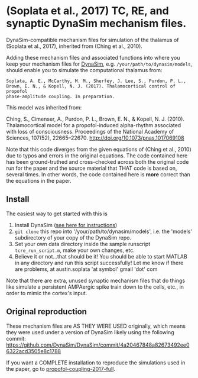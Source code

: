 # (Soplata et al., 2017) TC, RE, and synaptic DynaSim mechanism files.

 DynaSim-compatible mechanism files for simulation of the thalamus of (Soplata
 et al., 2017), inherited from (Ching et al., 2010).

Adding these mechanism files and associated functions into where you keep your mechanism files for [DynaSim](https://github.com/DynaSim/DynaSim), e.g. `/your/path/to/dynasim/models`, should enable you to simulate the computational thalamus from:

    Soplata, A. E., McCarthy, M. M., Sherfey, J. Lee, S., Purdon, P. L.,
    Brown, E. N., & Kopell, N. J. (2017). Thalamocortical control of propofol
    phase-amplitude coupling. In preparation.

This model was inherited from:

   Ching, S., Cimenser, A., Purdon, P. L., Brown, E. N., & Kopell, N. J.
   (2010). Thalamocortical model for a propofol-induced alpha-rhythm
   associated with loss of consciousness. Proceedings of the National Academy
   of Sciences, 107(52), 22665–22670. http://doi.org/10.1073/pnas.1017069108

Note that this code diverges from the given equations of (Ching et al., 2010)
due to typos and errors in the original equations. The code contained here has
been ground-truthed and cross-checked across both the original code run for the
paper and the source material that THAT code is based on, several times. In
other words, the code contained here is **more** correct than the equations in
the paper.

## Install

The easiest way to get started with this is

1. Install DynaSim ([see here for
   instructions](https://github.com/DynaSim/DynaSim/wiki/Installation))
2. `git clone` this repo into '/your/path/to/dynasim/models', i.e. the 'models'
   subdirectory of your copy of the DynaSim repo.
3. Set your own data directory inside the sample runscript `tcre_run_script.m`,
   make your own changes, etc.
4. Believe it or not...that should be it! You should be able to start MATLAB in
   any directory and run this script successfully! Let me know if there are
   problems, at austin.soplata 'at symbol' gmail 'dot' com

Note that there are extra, unused synaptic mechanism files that do things like
simulate a persistent AMPAergic spike train down to the cells, etc., in order to
mimic the cortex's input.

## Original reproduction

These mechanism files are AS THEY WERE USED originally, which means they were
used under a version of DynaSim likely using the following commit:
https://github.com/DynaSim/DynaSim/commit/4a20467848a82673492ee06322acd3505e8c1788

If you want a COMPLETE installation to reproduce the simulations used in the
paper, go to
[propofol-coupling-2017-full](https://github.com/asoplata/propofol-coupling-2017-full).
